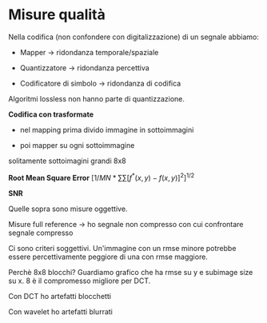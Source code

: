# Misure qualità

Nella codifica (non confondere con digitalizzazione) di un segnale abbiamo:

- Mapper -> ridondanza temporale/spaziale

- Quantizzatore -> ridondanza percettiva

- Codificatore di simbolo -> ridondanza di codifica

Algoritmi lossless non hanno parte di quantizzazione.

**Codifica con trasformate** 

- nel mapping prima divido immagine in sottoimmagini

- poi  mapper su ogni sottoimmagine

solitamente sottoimagini grandi 8x8

**Root Mean Square Error**   $[1/MN*\sum\sum[f^*(x,y) - f(x,y)]^2]^{1/2}$

**SNR**

Quelle sopra sono misure oggettive.

Misure full reference -> ho segnale non compresso con cui confrontare segnale compresso

Ci sono criteri soggettivi. Un'immagine con un rmse minore potrebbe essere percettivamente peggiore di una con rmse maggiore.

Perchè 8x8 blocchi? Guardiamo grafico che ha rmse su y e subimage size su x.
8 è il compromesso migliore per DCT.

Con DCT ho artefatti blocchetti

Con wavelet ho artefatti blurrati
